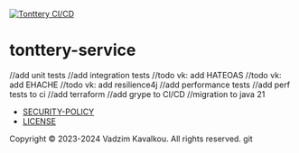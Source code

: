 [![Tonttery CI/CD](https://github.com/fragaLY/tonttery-service/actions/workflows/tonterry-service.yml/badge.svg?branch=main)](https://github.com/fragaLY/tonttery-service/actions/workflows/tonterry-service.yml)
# tonttery-service

//add unit tests
//add integration tests
//todo vk: add HATEOAS
//todo vk: add EHACHE
//todo vk: add resilience4j
//add performance tests
//add perf tests to ci
//add terraform
//add grype to CI/CD
//migration to java 21

- [SECURITY-POLICY](/SECURITY.md)
- [LICENSE](/LICENSE.md)

Copyright © 2023-2024 Vadzim Kavalkou. All rights reserved.
git